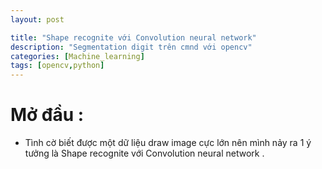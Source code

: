```yaml
---
layout: post

title: "Shape recognite với Convolution neural network"
description: "Segmentation digit trên cmnd với opencv"
categories: [Machine_learning]
tags: [opencv,python]
---
```

# Mở đầu :
* Tình cờ biết được một dữ liệu draw image cực lớn nên mình nảy ra 1 ý tưởng là Shape recognite với Convolution neural network . 
